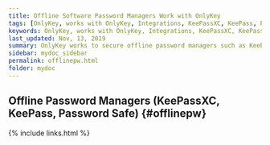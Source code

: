 ```yaml
---
title: Offline Software Password Managers Work with OnlyKey
tags: [OnlyKey, works with OnlyKey, Integrations, KeePassXC, KeePass, Password Safe]
keywords: OnlyKey, works with OnlyKey, Integrations, KeePassXC, KeePass, Password Safe
last_updated: Nov, 13, 2019
summary: OnlyKey works to secure offline password managers such as KeePassXC, KeePass, and Password Safe
sidebar: mydoc_sidebar
permalink: offlinepw.html
folder: mydoc
---
```


## Offline Password Managers (KeePassXC, KeePass, Password Safe) {#offlinepw}

{% include links.html %}
